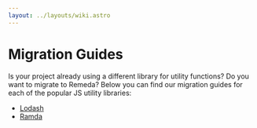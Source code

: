```yaml
---
layout: ../layouts/wiki.astro
---
```


# Migration Guides

Is your project already using a different library for utility functions? Do you
want to migrate to Remeda? Below you can find our migration guides for each of
the popular JS utility libraries:

- [Lodash](/lodash)
- [Ramda](/ramda)
